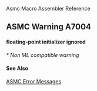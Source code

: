 Asmc Macro Assembler Reference

## ASMC Warning A7004

#### floating-point initializer ignored

_* Non ML compatible warning_

#### See Also

[ASMC Error Messages](readme.md)